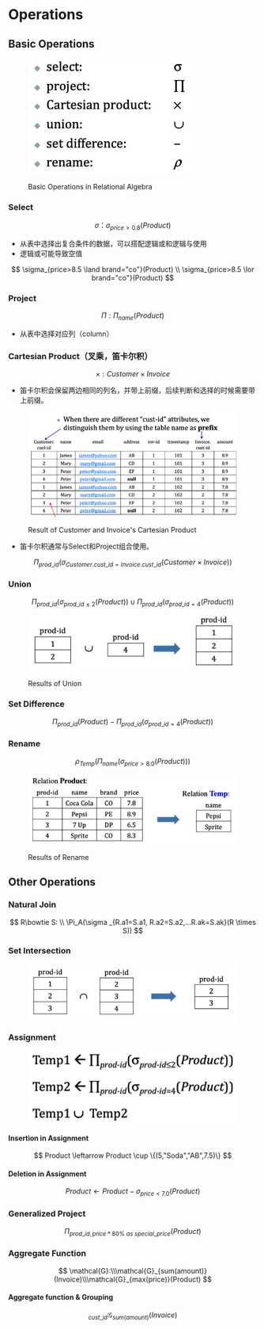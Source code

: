 # Operations

## Basic Operations

<figure><img src="../../../.gitbook/assets/image (195).png" alt=""><figcaption><p>Basic Operations in Relational Algebra</p></figcaption></figure>

### Select

$$
\sigma：\sigma_{price > 0.8}(Product)
$$

* 从表中选择出复合条件的数据，可以搭配逻辑或和逻辑与使用
* 逻辑或可能导致空值

$$
\sigma_{price>8.5 \land brand="co"}(Product) \\ \sigma_{price>8.5 \lor brand="co"}(Product)
$$

### Project

$$
\Pi:\Pi_{name}(Product)
$$

* 从表中选择对应列（column）

### Cartesian Product（叉乘，笛卡尔积）

$$
\times:Customer \times Invoice
$$

* 笛卡尔积会保留两边相同的列名，并带上前缀，后续判断和选择的时候需要带上前缀。

<figure><img src="../../../.gitbook/assets/image (196).png" alt=""><figcaption><p>Result of Customer and Invoice's Cartesian Product</p></figcaption></figure>

* 笛卡尔积通常与Select和Project组合使用。

$$
\Pi_{prod\_id}(\sigma_{Customer.cust\_id=Invoice.cust\_id}(Customer \times Invoice))
$$

### Union

$$
\Pi_{{prod\_id}}(\sigma_{prod\_id\leq2}(Product))\cup\Pi_{prod\_id}(\sigma_{prod\_id=4}(Product))
$$

<figure><img src="../../../.gitbook/assets/image (188).png" alt=""><figcaption><p>Results of Union</p></figcaption></figure>

### Set Difference

$$
\Pi_{prod\_id}(Product)-\Pi_{prod\_id}(\sigma_{prod\_id=4}(Product))
$$

### Rename

$$
\rho_{Temp}(\Pi_{name}(\sigma_{price>8.0}(Product)))
$$

<figure><img src="../../../.gitbook/assets/image (217).png" alt=""><figcaption><p>Results of Rename</p></figcaption></figure>



## Other Operations

### Natural Join

$$
R\bowtie S: \\ \Pi_A(\sigma _{R.a1=S.a1, R.a2=S.a2,...R.ak=S.ak}(R \times S))
$$

### Set Intersection

<figure><img src="../../../.gitbook/assets/image (218).png" alt=""><figcaption></figcaption></figure>

### Assignment

<figure><img src="../../../.gitbook/assets/image (219).png" alt=""><figcaption></figcaption></figure>

#### Insertion in Assignment

$$
Product \leftarrow Product \cup \{(5,"Soda","AB",7.5)\}
$$

#### Deletion in Assignment

$$
Product \leftarrow Product - \sigma_{price<7.0}(Product)
$$

### Generalized Project

$$
\Pi_{prod\_id, price*80\%\ as\ special\_price}(Product)
$$

### Aggregate Function

$$
\mathcal{G}:\\\mathcal{G}_{sum(amount)}(Invoice)\\\mathcal{G}_{max(price)}(Product)
$$

#### Aggregate function & Grouping

$$
_{cust\_id}\mathcal{G}_{sum(amount)}(Invoice)
$$
